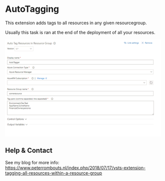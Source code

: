 # AutoTagging

This extension adds tags to all resources in any given resourcegroup.

Usually this task is ran at the end of the deployment of all your resources.

[![screenshot-1](images/screenshots-vsts-auto-tagging-1.png "Screenshot-1")](images/screenshots-vsts-auto-tagging-1.png)

## Help & Contact

See my blog for more info: https://www.peterrombouts.nl/index.php/2018/07/17/vsts-extension-tagging-all-resources-within-a-resource-group